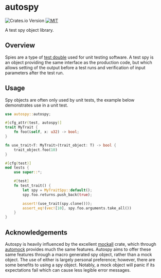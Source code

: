 # autospy

![Crates.io Version](https://img.shields.io/crates/v/autospy)
[![MIT](https://img.shields.io/badge/license-MIT-blue)](./LICENSE)

A test spy object library.

## Overview

Spies are a type of [test double](https://en.m.wikipedia.org/wiki/Test_double) used for unit testing software. A test spy is an object providing the same interface as the production code, but which allows setting of the output before a test runs and verification of input parameters after the test run.

## Usage

Spy objects are often only used by unit tests, the example below demonstrates use in a unit test.

```rust
use autospy::autospy;

#[cfg_attr(test, autospy)]
trait MyTrait {
    fn foo(&self, x: u32) -> bool;
}

fn use_trait<T: MyTrait>(trait_object: T) -> bool {
    trait_object.foo(10)
}

#[cfg(test)]
mod tests {
    use super::*;

    #[test]
    fn test_trait() {
        let spy = MyTraitSpy::default();
        spy.foo.returns.push_back(true);

        assert!(use_trait(spy.clone()));
        assert_eq!(vec![10], spy.foo.arguments.take_all())
    }
}
```

## Acknowledgements

Autospy is heavily influenced by the excellent [mockall](https://docs.rs/mockall/latest/mockall/) crate, which through [automock](https://docs.rs/mockall/latest/mockall/attr.automock.html) provides much the same features. Autospy aims to offer these same features through a macro generated spy object, rather than a mock object. The use of either is largely personal preference; however, there are some benefits to using a spy object. Notably, a mock object will panic if its expectations fail which can cause less legible error messages.